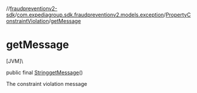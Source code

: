 //[fraudpreventionv2-sdk](../../../index.md)/[com.expediagroup.sdk.fraudpreventionv2.models.exception](../index.md)/[PropertyConstraintViolation](index.md)/[getMessage](get-message.md)

# getMessage

[JVM]\

public final [String](https://docs.oracle.com/javase/8/docs/api/java/lang/String.html)[getMessage](get-message.md)()

The constraint violation message
